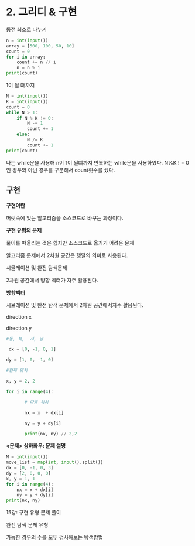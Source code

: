 # 2. 그리디 & 구현  

동전 최소로 나누기

```python
n = int(input())
array = [500, 100, 50, 10]
count = 0
for i in array:
    count += n // i
    n = n % i
print(count)
```

1이 될 떄까지

```python
N = int(input())
K = int(input())
count = 0
while N > 1:
    if N % K != 0:
        N -= 1
        count += 1
    else:
        N /= K
        count += 1
print(count)
```

나는 while문을 사용해 n이 1이 될떄까지 반복하는 while문을 사용하였다. N%K ! = 0인 경우와 아닌 경우를 구분해서 count횟수를 셌다.

## 구현

**구현이란**

머릿속에 있는 알고리즘을 소스코드로 바꾸는 과정이다.

**구현 유형의 문제**

풀이를 떠올리는 것은 쉽지만 소스코드로 옮기기 어려운 문제 

알고리즘 문제에서 2차원 공간은 행렬의 의미로 사용된다.

시뮬레이션 및 완전 탐색문제

2차원 공간에서 방향 벡터가 자주 활용된다. 

**방향벡터**

시뮬레이션 및 완전 탐색 문제에서 2차원 공간에서자주 활용된다.

direction x

direction y

```python
#동, 북,  서, 남

 dx = [0, -1, 0, 1]

dy = [1, 0, -1, 0]

#현재 위치

x, y = 2, 2

for i in range(4):

       # 다음 위치

       nx = x  + dx[i]

       ny = y + dy[i]

       print(nx, ny) // 2,2
```

**<문제> 상하좌우: 문제 설명**

```python
M = int(input())
move_list = map(int, input().split())
dx = [0, -1, 0, 3]
dy = [2, 0, 0, 0]
x, y = 1, 1
for i in range(4):
    nx = x + dx[i]
    ny = y + dy[i]
print(nx, ny)
```

15강: 구현 유형 문제 풀이

완전 탐색 문제 유형

가능한 경우의 수를 모두 검사해보는 탐색방법
